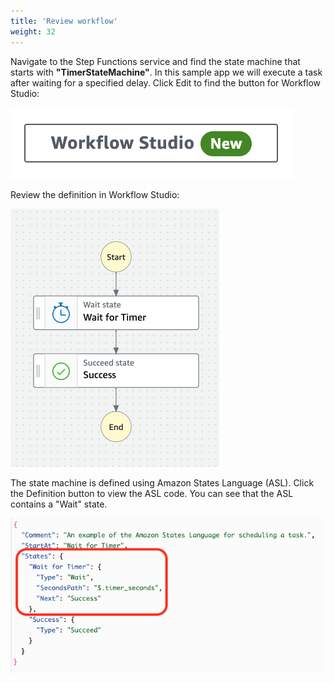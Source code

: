 ```yaml
---
title: 'Review workflow'
weight: 32
---
```


Navigate to the Step Functions service and find the state machine that starts with **"TimerStateMachine"**. In this sample app we will execute a task after waiting for a specified delay. Click Edit to find the button for Workflow Studio:

![Workflow Studio Button](/static/img/module-1/workflow-studio.png)

Review the definition in Workflow Studio:

![Module 1 Workflow](/static/img/module-1/workflow.png)

The state machine is defined using Amazon States Language (ASL). Click the Definition button to view the ASL code. You can see that the ASL contains a "Wait" state.

![Module 1 Code](/static/img/module-1/code.png)

